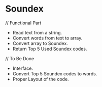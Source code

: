 # Soundex

// Functional Part

- Read text from a string.
- Convert words from text to array.
- Convert array to Soundex.
- Return Top 5 Used Soundex codes.

// To Be Done

- Interface.
- Convert Top 5 Soundex codes to words.
- Proper Layout of the code.